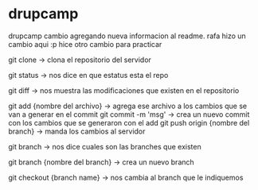 drupcamp
========




drupcamp cambio agregando nueva informacion al readme.
rafa hizo un cambio aqui :p
hice otro cambio para practicar

git clone -> clona el repositorio del servidor

git status -> nos dice en que estatus esta el repo

git diff -> nos muestra las modificaciones que existen en el repositorio

git add {nombre del archivo} -> agrega ese archivo a los cambios que se van a generar en el commit git commit -m 'msg' -> crea un nuevo commit con los cambios que se generaron con el add git push origin {nombre del branch} -> manda los cambios al servidor

git branch -> nos dice cuales son las branches que existen

git branch {nombre del branch} -> crea un nuevo branch

git checkout {branch name} -> nos cambia al branch que le indiquemos
